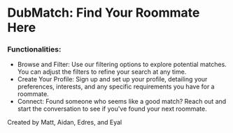 # DubMatch: Find Your Roommate Here

### Functionalities:
* Browse and Filter: Use our filtering options to explore potential matches. You can adjust the filters to refine your search at any time.
* Create Your Profile: Sign up and set up your profile, detailing your preferences, interests, and any specific requirements you have for a roommate.
* Connect: Found someone who seems like a good match? Reach out and start the conversation to see if you've found your next roommate.


Created by Matt, Aidan, Edres, and Eyal
